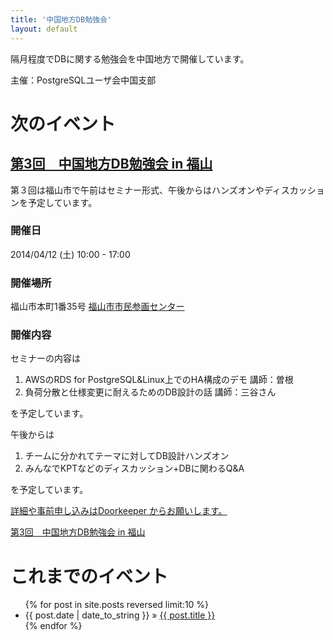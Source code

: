 ```yaml
---
title: '中国地方DB勉強会'
layout: default
---
```


隔月程度でDBに関する勉強会を中国地方で開催しています。

主催：PostgreSQLユーザ会中国支部

# 次のイベント

## [第3回　中国地方DB勉強会 in 福山](http://dbstudychugoku.doorkeeper.jp/events/9698)

第３回は福山市で午前はセミナー形式、午後からはハンズオンやディスカッションを予定しています。

### 開催日

2014/04/12 (土) 10:00 - 17:00

### 開催場所

福山市本町1番35号 [福山市市民参画センター](http://www.city.fukuyama.hiroshima.jp/soshiki/shiminsankaku/)

###  開催内容

セミナーの内容は

1. AWSのRDS for PostgreSQL&Linux上でのHA構成のデモ 講師：曽根
1. 負荷分散と仕様変更に耐えるためのDB設計の話 講師：三谷さん

を予定しています。

午後からは

1. チームに分かれてテーマに対してDB設計ハンズオン
1. みんなでKPTなどのディスカッション+DBに関わるQ&A

を予定しています。

[詳細や事前申し込みはDoorkeeper からお願いします。](http://dbstudychugoku.doorkeeper.jp/events/9698)

<a class="doorkeeper-registration-widget" href="http://dbstudychugoku.doorkeeper.jp/events/9698"> 第3回　中国地方DB勉強会 in 福山</a><script src="http://widgets.doorkeeper.jp/w/widget.js"></script>


# これまでのイベント

<ul class="posts">
{% for post in site.posts reversed limit:10 %}
<li><span>{{ post.date | date_to_string }}</span> &raquo; <a href="{{ post.url }}">{{ post.title }}</a></li>
{% endfor %}
</ul>
